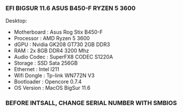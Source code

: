 ### EFI BIGSUR 11.6 ASUS B450-F RYZEN 5 3600

Desktop:
- Motherboard : Asus Rog Stix B450-F
- Processor : AMD Ryzen 5 3600
- dGPU : Nvidia GK208 GT730 2GB DDR3
- RAM : 2x 8GB DDR4 3200 Mhz
- Audio Codec : SuperFX8 CODEC S1220A
- Storage : SSD Sata 256GB
- Ethernet : Intel l211
- Wifi Dongle : Tp-link WN772N V3
- Bootloader : Opencore 0.7.4
- OS Version : MacOS BigSur 11.6


### BEFORE INTSALL, CHANGE SERIAL NUMBER WITH SMBIOS
